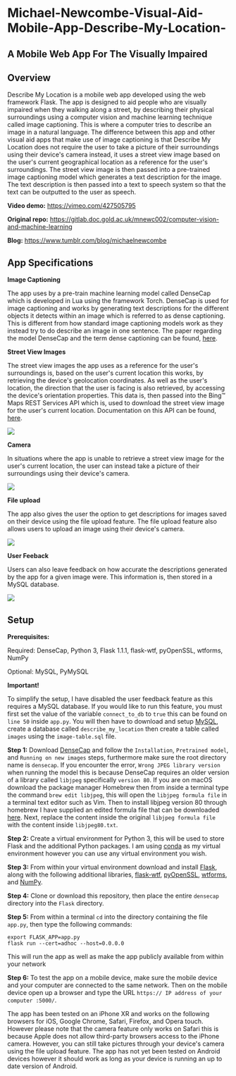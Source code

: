 # Michael-Newcombe-Visual-Aid-Mobile-App-Describe-My-Location-

## A Mobile Web App For The Visually Impaired

## Overview

Describe My Location is a mobile web app developed using the web framework Flask. The app is designed to aid people who are visually impaired when they walking along a street, by describing their physical surroundings using a computer vision and machine learning technique called image captioning. This is where a computer tries to describe an image in a natural language. The difference between this app and other visual aid apps that make use of image captioning is that Describe My Location does not require the user to take a picture of their surroundings using their device's camera instead, it uses a street view image based on the user's current geographical location as a reference for the user's surroundings. The street view image is then passed into a pre-trained image captioning model which generates a text description for the image. The text description is then passed into a text to speech system so that the text can be outputted to the user as speech.

**Video demo:** https://vimeo.com/427505795

**Original repo:** https://gitlab.doc.gold.ac.uk/mnewc002/computer-vision-and-machine-learning

**Blog:** https://www.tumblr.com/blog/michaelnewcombe

## App Specifications

**Image Captioning**

The app uses by a pre-train machine learning model called DenseCap which is developed in Lua using the framework Torch. DenseCap is used for image captioning and works by generating text descriptions for the different objects it detects within an image which is referred to as dense captioning. This is different from how standard image captioning models work as they instead try to do describe an image in one sentence. The paper regarding the model DenseCap and the term dense captioning can be found, [here](https://cs.stanford.edu/people/karpathy/densecap/).
 
**Street View Images**

The street view images the app uses as a reference for the user's surroundings is, based on the user's current location this works, by retrieving the device's geolocation coordinates. As well as the user's location, the direction that the user is facing is also retrieved, by accessing the device's orientation properties. This data is, then passed into the Bing™ Maps REST Services API which is, used to download the street view image for the user's current location. Documentation on this API can be found, [here](https://docs.microsoft.com/en-us/bingmaps/rest-services/).

![](Image-captioning.png)


**Camera**

In situations where the app is unable to retrieve a street view image for the user's current location, the user can instead take a picture of their surroundings using their device's camera. 

![](camera.png)

**File upload**

The app also gives the user the option to get descriptions for images saved on their device using the file upload feature. The file upload feature also allows users to upload an image using their device's camera.

![](file-upload.png)

**User Feeback**

Users can also leave feedback on how accurate the descriptions generated by the app for a given image were. This information is, then stored in a MySQL database. 

![](feedback-form.png)

## Setup

**Prerequisites:**

Required: DenseCap, Python 3, Flask 1.1.1, flask-wtf, pyOpenSSL, wtforms, NumPy

Optional: MySQL, PyMySQL

**Important!**

To simplify the setup, I have disabled the user feedback feature as this requires a MySQL database. If you would like to run this feature, you must first set the value of the variable ```connect_to_db``` to ```true``` this can be found on ```line 50``` inside ```app.py```. You will then have to download and setup [MySQL](https://dev.mysql.com/downloads/mysql/), create a database called ```describe_my_location``` then create a table called ```images``` using the ```image-table.sql``` file.

**Step 1:** Download [DenseCap](https://github.com/jcjohnson/densecap) and follow the ```Installation```, ```Pretrained model```, and ```Running on new images``` steps, furthermore make sure the root directory name is ```densecap```. If you encounter the error, ```Wrong JPEG library version``` when running the model this is because DenseCap requires an older version of a library called ```libjpeg``` specifically ```version 80```. If you are on macOS download the package manager Homebrew then from inside a terminal type the command ```brew edit libjpeg```, this will open the ```libjpeg formula file``` in a terminal text editor such as Vim. Then to install libjpeg version 80 through homebrew I have supplied an edited formula file that can be downloaded [here](https://drive.google.com/file/d/1zYSrmgdl06eJ-QMEmX5ATTbruTV8B8iL/view?usp=sharing). Next, replace the content inside the original ```libjpeg formula file``` with the content inside ```libjpeg80.txt```. 

**Step 2:** Create a virtual environment for Python 3, this will be used to store Flask and the additional Python packages. I am using [conda](https://docs.conda.io/projects/conda/en/latest/user-guide/tasks/manage-environments.html) as my virtual environment however you can use any virtual environment you wish.

**Step 3:** From within your virtual environment download and install [Flask](https://flask.palletsprojects.com/en/1.1.x/installation/), along with the following additional libraries, [flask-wtf](https://flask-wtf.readthedocs.io/en/stable/install.html), [pyOpenSSL](https://www.pyopenssl.org/en/stable/install.html), [wtforms](https://pypi.org/project/WTForms/), and [NumPy](https://numpy.org/install/).

**Step 4:** Clone or download this repository, then place the entire ```densecap``` directory into the ```Flask``` directory.

**Step 5:** From within a terminal ```cd``` into the directory containing the file ```app.py```, then type the following commands: 

```
export FLASK_APP=app.py
flask run --cert=adhoc --host=0.0.0.0
```

This will run the app as well as make the app publicly available from within your network

**Step 6:** To test the app on a mobile device, make sure the mobile device and your computer are connected to the same network. Then on the mobile device open up a browser and type the URL ```https:// IP address of your computer :5000/```. 

The app has been tested on an iPhone XR and works on the following browsers for iOS, Google Chrome, Safari, Firefox, and Opera touch. However please note that the camera feature only works on Safari this is because Apple does not allow third-party browsers access to the iPhone camera. However, you can still take pictures through your device's camera using the file upload feature. The app has not yet been tested on Android devices however it should work as long as your device is running an up to date version of Android.    
